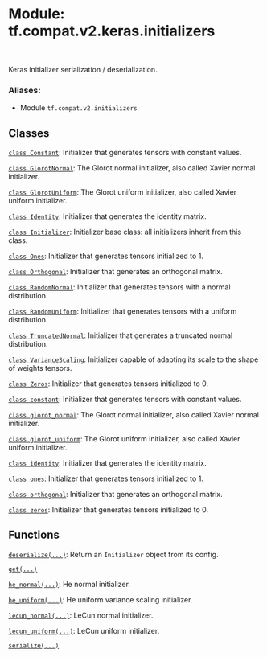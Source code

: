 <div itemscope itemtype="http://developers.google.com/ReferenceObject">
<meta itemprop="name" content="tf.compat.v2.keras.initializers" />
<meta itemprop="path" content="Stable" />
</div>

# Module: tf.compat.v2.keras.initializers


<table class="tfo-notebook-buttons tfo-api" align="left">
</table>



Keras initializer serialization / deserialization.

### Aliases:

* Module `tf.compat.v2.initializers`




## Classes

[`class Constant`](../../../../tf/constant_initializer.md): Initializer that generates tensors with constant values.

[`class GlorotNormal`](../../../../tf/keras/initializers/GlorotNormal.md): The Glorot normal initializer, also called Xavier normal initializer.

[`class GlorotUniform`](../../../../tf/keras/initializers/GlorotUniform.md): The Glorot uniform initializer, also called Xavier uniform initializer.

[`class Identity`](../../../../tf/keras/initializers/Identity.md): Initializer that generates the identity matrix.

[`class Initializer`](../../../../tf/keras/initializers/Initializer.md): Initializer base class: all initializers inherit from this class.

[`class Ones`](../../../../tf/ones_initializer.md): Initializer that generates tensors initialized to 1.

[`class Orthogonal`](../../../../tf/keras/initializers/Orthogonal.md): Initializer that generates an orthogonal matrix.

[`class RandomNormal`](../../../../tf/random_normal_initializer.md): Initializer that generates tensors with a normal distribution.

[`class RandomUniform`](../../../../tf/random_uniform_initializer.md): Initializer that generates tensors with a uniform distribution.

[`class TruncatedNormal`](../../../../tf/keras/initializers/TruncatedNormal.md): Initializer that generates a truncated normal distribution.

[`class VarianceScaling`](../../../../tf/keras/initializers/VarianceScaling.md): Initializer capable of adapting its scale to the shape of weights tensors.

[`class Zeros`](../../../../tf/zeros_initializer.md): Initializer that generates tensors initialized to 0.

[`class constant`](../../../../tf/constant_initializer.md): Initializer that generates tensors with constant values.

[`class glorot_normal`](../../../../tf/keras/initializers/GlorotNormal.md): The Glorot normal initializer, also called Xavier normal initializer.

[`class glorot_uniform`](../../../../tf/keras/initializers/GlorotUniform.md): The Glorot uniform initializer, also called Xavier uniform initializer.

[`class identity`](../../../../tf/keras/initializers/Identity.md): Initializer that generates the identity matrix.

[`class ones`](../../../../tf/ones_initializer.md): Initializer that generates tensors initialized to 1.

[`class orthogonal`](../../../../tf/keras/initializers/Orthogonal.md): Initializer that generates an orthogonal matrix.

[`class zeros`](../../../../tf/zeros_initializer.md): Initializer that generates tensors initialized to 0.

## Functions

[`deserialize(...)`](../../../../tf/keras/initializers/deserialize.md): Return an `Initializer` object from its config.

[`get(...)`](../../../../tf/keras/initializers/get.md)

[`he_normal(...)`](../../../../tf/keras/initializers/he_normal.md): He normal initializer.

[`he_uniform(...)`](../../../../tf/keras/initializers/he_uniform.md): He uniform variance scaling initializer.

[`lecun_normal(...)`](../../../../tf/keras/initializers/lecun_normal.md): LeCun normal initializer.

[`lecun_uniform(...)`](../../../../tf/keras/initializers/lecun_uniform.md): LeCun uniform initializer.

[`serialize(...)`](../../../../tf/keras/initializers/serialize.md)

